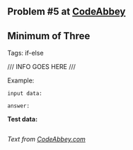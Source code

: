 ## Problem #5 at [CodeAbbey](https://codeabbey.com/)
## Minimum of Three
Tags: if-else

/// INFO GOES HERE ///

Example:
```
input data:

answer:

```

**Test data:**
```

```
*Text from [CodeAbbey.com](https://www.codeabbey.com/)*
